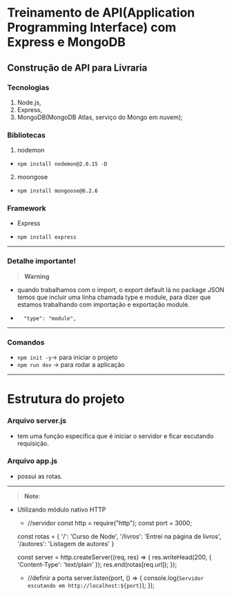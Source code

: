 #  Treinamento de API(Application Programming Interface) com Express e MongoDB

## Construção de API para Livraria

### Tecnologias

1. Node.js,
2. Express,
3. MongoDB(MongoDB Atlas, serviço do Mongo em nuvem);

### Bibliotecas

1. nodemon
- `npm install nodemon@2.0.15 -D`

2. moongose
- `npm install mongoose@6.2.6`

### Framework

- Express

- `npm install express`

<hr>

### Detalhe importante!

> **Warning**
-  quando trabalhamos com o import, o export default lá no package JSON temos que incluir uma linha chamada type e module, para dizer que estamos trabalhando com importação e exportação module.

- `  "type": "module",`

<hr>

### Comandos

- `npm init -y`-> para iniciar o projeto
- `npm run dev` -> para rodar a aplicação

<hr>

# Estrutura do projeto 

### Arquivo server.js

- tem uma função especifica que é iniciar o servidor e ficar escutando requisição.

### Arquivo app.js

- possui as rotas.









<hr>

>**Note**:
- Utilizando módulo nativo HTTP
    
    - //servidor
    const http = require("http");
    const port = 3000;

    const rotas = {
        '/': 'Curso de Node',
        '/livros': 'Entrei na página de livros',
        '/autores': 'Listagem de autores'
    }

    const server = http.createServer((req, res) => {
        res.writeHead(200, { 'Content-Type': 'text/plain' });
        res.end(rotas[req.url]);
    });

    - //definir a porta
    server.listen(port, () => {
        console.log(`Servidor escutando em http://localhost:${port}`);
    });
    

